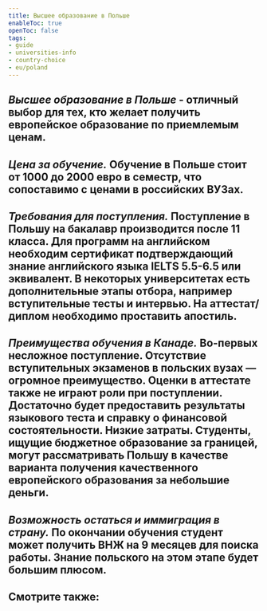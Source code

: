 ```yaml
---
title: Высшее образование в Польше
enableToc: true
openToc: false
tags:
- guide 
- universities-info
- country-choice 
- eu/poland
---
```

## _Высшее образование в Польше_ - отличный выбор для тех, кто желает получить европейское образование по приемлемым ценам.

## _Цена за обучение._ Обучение в Польше стоит от 1000 до 2000 евро в семестр, что сопоставимо с ценами в российских ВУЗах.

## _Требования для поступления._ Поступление в Польшу на бакалавр производится после 11 класса. Для программ на английском необходим сертификат подтверждающий знание английского языка IELTS 5.5-6.5 или эквивалент. В некоторых университетах есть дополнительные этапы отбора, например вступительные тесты и интервью. На аттестат/диплом необходимо проставить апостиль.

## _Преимущества обучения в Канаде._ Во-первых несложное поступление. Отсутствие вступительных экзаменов в польских вузах — огромное преимущество. Оценки в аттестате также не играют роли при поступлении. Достаточно будет предоставить результаты языкового теста и справку о финансовой состоятельности. Низкие затраты. Студенты, ищущие бюджетное образование за границей, могут рассматривать Польшу в качестве варианта получения качественного европейского образования за небольшие деньги.

## _Возможность остаться и иммиграция в страну._ По окончании обучения студент может получить ВНЖ на 9 месяцев для поиска работы. Знание польского на этом этапе будет большим плюсом.

<!-- Front links -->
Смотрите также:
- 










